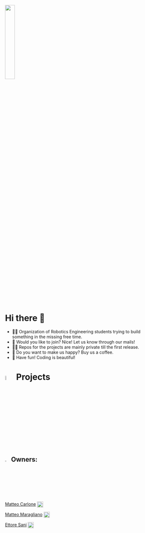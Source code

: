 <img src="https://user-images.githubusercontent.com/62358773/201055156-1796d44d-0841-4dac-946b-a1ae0532d592.jpg" width="25%" height="25%">

# Hi there 👋

- 🙋‍♀️ Organization of Robotics Engineering students trying to build something in the missing free time.
- 🌈 Would you like to join? Nice! Let us know through our mails!
- 👩‍💻 Repos for the projects are mainly private till the first release.
- 🍿 Do you want to make us happy? Buy us a coffee.
- 🧙 Have fun! Coding is beautiful!

# <img src="https://user-images.githubusercontent.com/62358773/201054267-813527ff-db10-4746-98d2-b590956c9d9e.png" width="6%" height="6%"> Projects

## <img src="https://user-images.githubusercontent.com/62358773/158238810-c5dcb486-ba24-4b35-87de-39a54e88f36b.png" width="3%" height="3%"> Owners:
[Matteo Carlone](https://github.com/MatteoCarlone)
<a href="mailto:S4652067@studenti.unige.it" >
<img align="center" src="https://user-images.githubusercontent.com/81308076/155858753-ef1238f1-5887-4e4d-9ac2-2b0bb82836e2.png" alt="mmatteo-hub" height="20" width="20" />
</a>  

[Matteo Maragliano](https://github.com/mmatteo-hub)
<a href="mailto:S4636216@studenti.unige.it">
<img align="center" src="https://user-images.githubusercontent.com/81308076/155858753-ef1238f1-5887-4e4d-9ac2-2b0bb82836e2.png" alt="mmatteo-hub" height="20" width="20" />
</a>  

[Ettore Sani](https://github.com/ettore9x9)
<a href="mailto:S5322242@studenti.unige.it">
<img align="center" src="https://user-images.githubusercontent.com/81308076/155858753-ef1238f1-5887-4e4d-9ac2-2b0bb82836e2.png" alt="mmatteo-hub" height="20" width="20" />
</a> 

